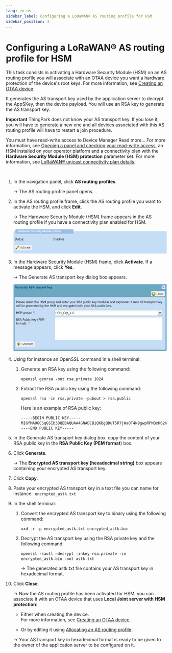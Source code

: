 ```yaml
---
lang: en-us
sidebar_label: Configuring a LoRaWAN® AS routing profile for HSM
sidebar_position: 3
---
```


# Configuring a LoRaWAN® AS routing profile for HSM

This task consists in activating a Hardware Security Module (HSM) on an
AS routing profile you will associate with an OTAA device you want a
hardware protection of the device's root keys. For more information, see
[Creating an OTAA
device](../create-devices/create-lorawan-device.md#creating-an-otaa-device).

It generates the AS transport key used by the application server to
decrypt the AppSKey, then the device payload. You will use an RSA key to
generate the AS transport key.

**Important** ThingPark does not know your AS transport key. If you lose
it, you will have to generate a new one and all devices associated with
this AS routing profile will have to restart a join procedure.

You must have read-write access to Device Manager Read more\... For more
information, see [Opening a panel and checking your read-write
access](../use-interface.md#opening-a-panel-and-checking-your-read-write-access),
an HSM installed on your operator platform and a connectivity plan with
the **Hardware Security Module (HSM) protection** parameter set. For
more information, see [LoRaWAN® unicast connectivity plan
details](../reference-information.md#lorawan®-unicast-connectivity-plan-details).

 

1.  In the navigation panel, click **AS routing profiles**.

    -\> The AS routing profile panel opens.

2.  In the AS routing profile frame, click the AS routing profile you
    want to activate the HSM, and click **Edit**.

    -\> The Hardware Security Module (HSM) frame appears in the AS
    routing profile if you have a connectivity plan enabled for HSM.

    ![](./_images/configuring-a-lorawan-as-routing.png)

3.  In the Hardware Security Module (HSM) frame, click **Activate**. If
    a message appears, click **Yes**.

    -\> The Generate AS transport key dialog box appears.
    
    ![](./_images/configuring-a-lorawan-as-routing-1.png)

4.  Using for instance an OpenSSL command in a shell terminal:

    1.  Generate an RSA key using the following command:

        ``` text
        openssl genrsa -out rsa.private 1024
        ```

    2.  Extract the RSA public key using the following command:

        ``` text
        openssl rsa -in rsa.private -pubout > rsa.public
        ```

        Here is an example of RSA public key:

        ``` text
        -----BEGIN PUBLIC KEY-----MIGfMA0GCSqGSIb3DQEBAQUAA4GNADCBiQKBgQDuT5R7jWa0T4N9gwpRPNQxH62VuLYwW4qVb03DV28i0vhflIj2oERy2ahK9EawbojdY5ZOSjzeCoa8pfSgXbRNFBFdm/2xABEcI6X70iyW2g8qRZDeUA0AkGOAfqd+X52bWMgBK3TpwAVFlao6rqw3w9oWLOlVuiUsnwY/GJ2vDwIDAQAB-----END PUBLIC KEY----- 
        ```

5.  In the Generate AS transport key dialog box, copy the content of
    your RSA public key in the **RSA Public Key (PEM format**) box.

6.  Click **Generate**.

    -\> The **Encrypted AS transport key (hexadecimal string)** box
    appears containing your encrypted AS transport key.

7.  Click **Copy**.

8.  Paste your encrypted AS transport key in a text file you can name
    for instance:` encrypted_astk.txt`

9.  In the shell terminal:

    1.  Convert the encrypted AS transport key to binary using the
        following command:

        ``` text
        xxd -r -p encrypted_astk.txt encrypted_astk.bin
        ```

    2.  Decrypt the AS transport key using the RSA private key and the
        following command:

        ``` text
        openssl rsautl –decrypt -inkey rsa.private -in encrypted_astk.bin -out astk.txt
        ```

        -\> The generated astk.txt file contains your AS transport key
        in hexadecimal format.

10. Click **Close**.

    -\> Now the AS routing profile has been activated for HSM, you can
    associate it with an OTAA device that uses **Local Joint server with
    HSM protection**:

    - Either when creating the device.  
      For more information, see [Creating an OTAA
      device](../create-devices/create-lorawan-device.md#creating-an-otaa-device).

    - Or by editing it using [Allocating an AS routing
      profile](../manage-device-network/manage-as-routing-profile-device.md#allocating-an-as-routing-profile).

    -\> Your AS transport key in hexadecimal format is ready to be given
    to the owner of the application server to be configured on it.
